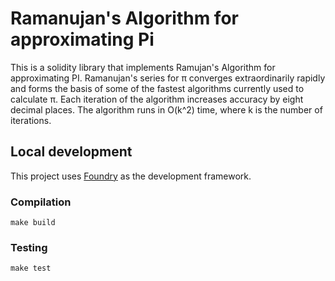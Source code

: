 # Ramanujan's Algorithm for approximating Pi

This is a solidity library that implements Ramujan's Algorithm for approximating PI. Ramanujan's series for π converges extraordinarily rapidly and forms the basis of some of the fastest algorithms currently used to calculate π. Each iteration of the algorithm increases accuracy by eight decimal places. The algorithm runs in O(k^2) time, where k is the number of iterations.

## Local development

This project uses [Foundry](https://github.com/gakonst/foundry) as the development framework.


### Compilation

```
make build
```

### Testing

```
make test
```
